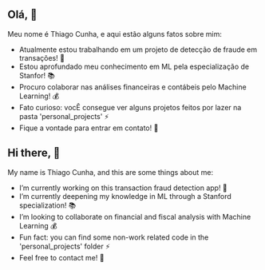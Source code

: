 ## Olá, 👋

Meu nome é Thiago Cunha, e aqui estão alguns fatos sobre mim: 

-  Atualmente estou trabalhando em um projeto de detecção de fraude em transações! 💱
-  Estou aprofundado meu conhecimento em ML pela especialização de Stanfor! 📚
-  Procuro colaborar nas análises financeiras e contábeis pelo Machine Learning! 💰
-  Fato curioso: vocÊ consegue ver alguns projetos feitos por lazer na pasta 'personal_projects' ⚡
-  Fique a vontade para entrar em contato! 📩


## Hi there, 👋

My name is Thiago Cunha, and this are some things about me:

-  I’m currently working on this transaction fraud detection app! 💱
-  I’m currently deepening my knowledge in ML through a Stanford specialization! 📚
-  I’m looking to collaborate on financial and fiscal analysis with Machine Learning 💰
-  Fun fact: you can find some non-work related code in the 'personal_projects' folder ⚡ 
 - Feel free to contact me! 📩

<!--
**ThigasToo/ThigasToo** is a ✨ _special_ ✨ repository because its `README.md` (this file) appears on your GitHub profile.

Here are some ideas to get you started:

- 🔭 I’m currently working on ...
- 🌱 I’m currently learning ...
- 👯 I’m looking to collaborate on ...
- 🤔 I’m looking for help with ...
- 💬 Ask me about ...
- 📫 How to reach me: ...
- 😄 Pronouns: ...
- ⚡ Fun fact: ...
-->
